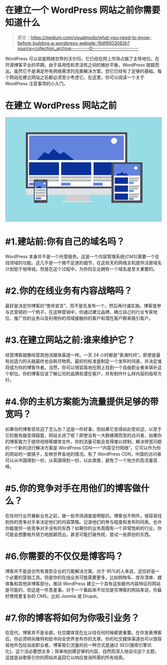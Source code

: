 # 在建立一个 WordPress 网站之前你需要知道什么

> 原文：<https://medium.com/visualmodo/what-you-need-to-know-before-building-a-wordpress-website-16df8503082b?source=collection_archive---------0----------------------->

WordPress 可以说是网络世界的沃尔玛，它已经在网上市场占据了主导地位。在开源博客平台的早期，由于易用性和灵活性之间的微妙平衡，WordPress 脱颖而出。虽然它不是满足所有网络需求的完美解决方案，但它已经有了足够的基础，每个网站在建立网站之前都必须至少考虑它。在这里，你可以阅读一个关于 WordPress 注意事项的小入门。

# 在建立 WordPress 网站之前

![](img/6e961e1b317620e09f6ad56ea4a2a094.png)

# #1.建站前:你有自己的域名吗？

WordPress 本身并不是一个托管服务。这是一个内容管理系统(CMS)需要一个在线领域的功能。这几乎是一个微不足道的细节，在这些天的网络主机提供注册域名计划低于咖啡钱。但是在这个过程中，为你的企业拥有一个域名是至关重要的。

# #2.你的在线业务有内容战略吗？

最好是决定你博客的“使命宣言”，而不是先发布一个，然后再付诸实施。博客是参与式营销的一个例子，在这种营销中，你通过建立品牌、确立自己的行业专家地位、推广你的业务以及利用你的领域接触你的客户和潜在客户群来吸引客户。

# #3.在建立网站之前:谁来维护它？

经营博客就像经营其他流媒体渠道一样。一天 24 小时都是“表演时间”。即使是最有创造力的头脑最终也会耗尽物质。最好的标准是制定一个发布时间表，并决定谁将成为你的博客作者。当然，你可以很容易地在网上找到一个自由职业者来填补这个职位。你的博客应该了解公司的品牌和潜在客户，并有制作什么样内容的指导方针。

# #4.你的主机方案能为流量提供足够的带宽吗？

如果你的博客受欢迎了怎么办？这是一件好事，但如果它变得如此受欢迎，以至于它的服务器变得超载，网站关闭了呢？即使没有一大群蜂拥而至的访问者，如果你的博客致力于提供视频等媒体文件，你的流量可能会变得难以控制。解决带宽问题的一个新的流行解决方案是 WordPress CDN——“内容交付网络”，它可以作为你的网站的一面镜子，反映世界各地的情况。有了 WordPress CDN，中国的访问者可以从中国得到一份，从英国得到一份，以此类推，避免了一个地方的高流量高峰。

# #5.你的竞争对手在用他们的博客做什么？

在任何行业开展新业务之前，做一些市场调查是明智的。博客也不例外，很容易找到你的竞争对手来决定他们的内容策略。记录他们的参与程度和发布时间表。也许你能提供一些竞争对手没有的东西？如果你的业务周围有一个非常饱和的行业，你可能会想要格外努力地脱颖而出，甚至可能打破传统，尝试一些原创的东西。

# #6.你需要的不仅仅是博客吗？

博客并不是适合所有类型企业的万能解决方案。对于 95%的人来说，这恰好是一个必要的营销工具。但是你的在线业务可能需要更多，比如购物车、库存清单、媒体集和其他非博客部分。推动 WordPress 建立一个具有这些额外内容特征的网站是可能的，但这是一件苦差事。对于一个看起来不仅仅是写博客的网站来说，你最好使用更复杂的 CMS，比如 Joomla 或 Drupal。

# #7.你的博客将如何为你吸引业务？

在现代，博客并不是全部。社交媒体现在比以往任何时候都更重要。在你发表博客后，你必须转向推特和脸书向全世界发布你的文章。你的社交媒体渠道也可以很容易地外包给自由职业者。博客吸引流量的另一种方式是通过 SEO(搜索引擎优化)。这个没必要想太多；简单地创建足够的内容，自然而深入地谈论这个主题，这就是谷歌索引你的网站并返回它以响应查询所需的所有线索。